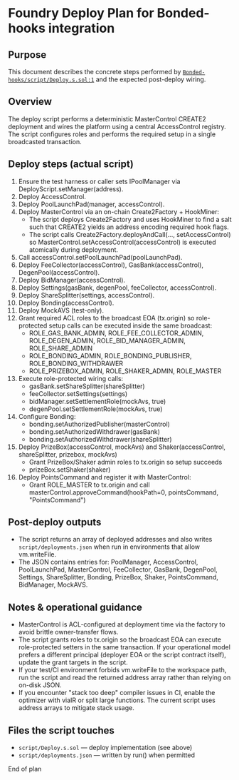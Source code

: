 Foundry Deploy Plan for Bonded-hooks integration
===============================================

Purpose
-------
This document describes the concrete steps performed by [`Bonded-hooks/script/Deploy.s.sol:1`](Bonded-hooks/script/Deploy.s.sol:1) and the expected post-deploy wiring.

Overview
--------
The deploy script performs a deterministic MasterControl CREATE2 deployment and wires the platform using a central AccessControl registry. The script configures roles and performs the required setup in a single broadcasted transaction.

Deploy steps (actual script)
----------------------------
1. Ensure the test harness or caller sets IPoolManager via DeployScript.setManager(address).
2. Deploy AccessControl.
3. Deploy PoolLaunchPad(manager, accessControl).
4. Deploy MasterControl via an on-chain Create2Factory + HookMiner:
   - The script deploys Create2Factory and uses HookMiner to find a salt such that CREATE2 yields an address encoding required hook flags.
   - The script calls Create2Factory.deployAndCall(..., setAccessControl) so MasterControl.setAccessControl(accessControl) is executed atomically during deployment.
5. Call accessControl.setPoolLaunchPad(poolLaunchPad).
6. Deploy FeeCollector(accessControl), GasBank(accessControl), DegenPool(accessControl).
7. Deploy BidManager(accessControl).
8. Deploy Settings(gasBank, degenPool, feeCollector, accessControl).
9. Deploy ShareSplitter(settings, accessControl).
10. Deploy Bonding(accessControl).
11. Deploy MockAVS (test-only).
12. Grant required ACL roles to the broadcast EOA (tx.origin) so role-protected setup calls can be executed inside the same broadcast:
    - ROLE_GAS_BANK_ADMIN, ROLE_FEE_COLLECTOR_ADMIN, ROLE_DEGEN_ADMIN, ROLE_BID_MANAGER_ADMIN, ROLE_SHARE_ADMIN
    - ROLE_BONDING_ADMIN, ROLE_BONDING_PUBLISHER, ROLE_BONDING_WITHDRAWER
    - ROLE_PRIZEBOX_ADMIN, ROLE_SHAKER_ADMIN, ROLE_MASTER
13. Execute role-protected wiring calls:
    - gasBank.setShareSplitter(shareSplitter)
    - feeCollector.setSettings(settings)
    - bidManager.setSettlementRole(mockAvs, true)
    - degenPool.setSettlementRole(mockAvs, true)
14. Configure Bonding:
    - bonding.setAuthorizedPublisher(masterControl)
    - bonding.setAuthorizedWithdrawer(gasBank)
    - bonding.setAuthorizedWithdrawer(shareSplitter)
15. Deploy PrizeBox(accessControl, mockAvs) and Shaker(accessControl, shareSplitter, prizebox, mockAvs)
    - Grant PrizeBox/Shaker admin roles to tx.origin so setup succeeds
    - prizeBox.setShaker(shaker)
16. Deploy PointsCommand and register it with MasterControl:
    - Grant ROLE_MASTER to tx.origin and call masterControl.approveCommand(hookPath=0, pointsCommand, "PointsCommand")

Post-deploy outputs
-------------------
- The script returns an array of deployed addresses and also writes `script/deployments.json` when run in environments that allow vm.writeFile.
- The JSON contains entries for: PoolManager, AccessControl, PoolLaunchPad, MasterControl, FeeCollector, GasBank, DegenPool, Settings, ShareSplitter, Bonding, PrizeBox, Shaker, PointsCommand, BidManager, MockAVS.

Notes & operational guidance
----------------------------
- MasterControl is ACL-configured at deployment time via the factory to avoid brittle owner-transfer flows.
- The script grants roles to tx.origin so the broadcast EOA can execute role-protected setters in the same transaction. If your operational model prefers a different principal (deployer EOA or the script contract itself), update the grant targets in the script.
- If your test/CI environment forbids vm.writeFile to the workspace path, run the script and read the returned address array rather than relying on on-disk JSON.
- If you encounter "stack too deep" compiler issues in CI, enable the optimizer with viaIR or split large functions. The current script uses address arrays to mitigate stack usage.

Files the script touches
-----------------------
- `script/Deploy.s.sol` — deploy implementation (see above)
- `script/deployments.json` — written by run() when permitted

End of plan